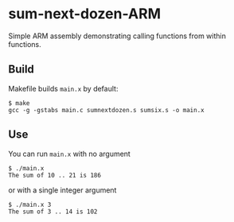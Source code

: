 # sum-next-dozen-ARM
Simple ARM assembly demonstrating calling functions from within functions.

## Build
Makefile builds `main.x` by default:

```
$ make
gcc -g -gstabs main.c sumnextdozen.s sumsix.s -o main.x
```

## Use
You can run `main.x` with no argument

```
$ ./main.x 
The sum of 10 .. 21 is 186
```

or with a single integer argument

```
$ ./main.x 3
The sum of 3 .. 14 is 102
```

